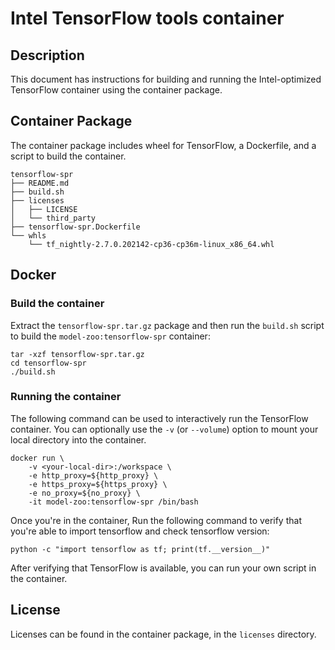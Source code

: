 <!--- 0. Title -->
# Intel TensorFlow tools container

<!-- 10. Description -->
## Description

This document has instructions for building and running the Intel-optimized
TensorFlow container using the container package.

## Container Package

The container package includes wheel for TensorFlow, a Dockerfile, and a script to build the container.

```
tensorflow-spr
├── README.md
├── build.sh
├── licenses
│   ├── LICENSE
│   └── third_party
├── tensorflow-spr.Dockerfile
└── whls
    └── tf_nightly-2.7.0.202142-cp36-cp36m-linux_x86_64.whl
```

## Docker

### Build the container

Extract the `tensorflow-spr.tar.gz` package and then run the `build.sh` script
to build the `model-zoo:tensorflow-spr` container:

```
tar -xzf tensorflow-spr.tar.gz
cd tensorflow-spr
./build.sh
```

### Running the container

The following command can be used to interactively run the TensorFlow
container. You can optionally use the `-v` (or `--volume`) option to mount
your local directory into the container.
```
docker run \
    -v <your-local-dir>:/workspace \
    -e http_proxy=${http_proxy} \
    -e https_proxy=${https_proxy} \
    -e no_proxy=${no_proxy} \
    -it model-zoo:tensorflow-spr /bin/bash
```

Once you're in the container, Run the following command to verify that you're able to import tensorflow
and check tensorflow version:

```
python -c "import tensorflow as tf; print(tf.__version__)"
```

After verifying that TensorFlow is available, you can run your own
script in the container.

<!--- 80. License -->
## License

Licenses can be found in the container package, in the `licenses` directory.

